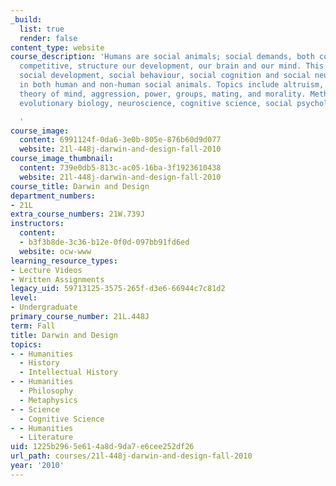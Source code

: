 ```yaml
---
_build:
  list: true
  render: false
content_type: website
course_description: 'Humans are social animals; social demands, both cooperative and
  competitive, structure our development, our brain and our mind. This course covers
  social development, social behaviour, social cognition and social neuroscience,
  in both human and non-human social animals. Topics include altruism, empathy, communication,
  theory of mind, aggression, power, groups, mating, and morality. Methods include
  evolutionary biology, neuroscience, cognitive science, social psychology and anthropology.

  '
course_image:
  content: 6991124f-0da6-3e0b-805e-876b60d9d077
  website: 21l-448j-darwin-and-design-fall-2010
course_image_thumbnail:
  content: 739e0db5-813c-ac05-16ba-3f1923610438
  website: 21l-448j-darwin-and-design-fall-2010
course_title: Darwin and Design
department_numbers:
- 21L
extra_course_numbers: 21W.739J
instructors:
  content:
  - b3f3b8de-3c36-b12e-0f0d-097bb91fd6ed
  website: ocw-www
learning_resource_types:
- Lecture Videos
- Written Assignments
legacy_uid: 59713125-3575-265f-d3e6-66944c7c81d2
level:
- Undergraduate
primary_course_number: 21L.448J
term: Fall
title: Darwin and Design
topics:
- - Humanities
  - History
  - Intellectual History
- - Humanities
  - Philosophy
  - Metaphysics
- - Science
  - Cognitive Science
- - Humanities
  - Literature
uid: 1225b296-5e61-4a8d-9da7-e6cee252df26
url_path: courses/21l-448j-darwin-and-design-fall-2010
year: '2010'
---
```

